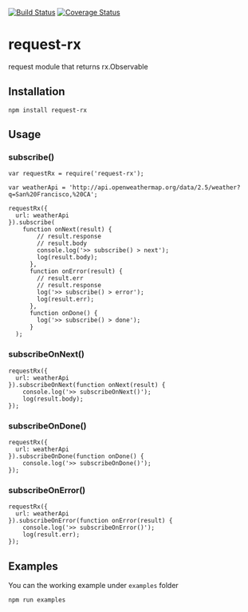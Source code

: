 [![Build Status](https://travis-ci.org/rajeshsegu/request-rx.svg?branch=master)](https://travis-ci.org/rajeshsegu/request-rx)
[![Coverage Status](https://coveralls.io/repos/rajeshsegu/request-rx/badge.svg?branch=master&service=github)](https://coveralls.io/github/rajeshsegu/request-rx?branch=master)
# request-rx

request module that returns rx.Observable

## Installation
```
npm install request-rx
```

## Usage

### subscribe()

```
var requestRx = require('request-rx');

var weatherApi = 'http://api.openweathermap.org/data/2.5/weather?q=San%20Francisco,%20CA';

requestRx({
  url: weatherApi
}).subscribe(
	function onNext(result) {
		// result.response
		// result.body
	    console.log('>> subscribe() > next');
	    log(result.body);
	  },
	  function onError(result) {
		// result.err
		// result.response
		log('>> subscribe() > error');
	    log(result.err);
	  },
	  function onDone() {
	    log('>> subscribe() > done');
	  }
  );
```

### subscribeOnNext()

```
requestRx({
  url: weatherApi
}).subscribeOnNext(function onNext(result) {
	console.log('>> subscribeOnNext()');
	log(result.body);
});
```

### subscribeOnDone()

```
requestRx({
  url: weatherApi
}).subscribeOnDone(function onDone() {
	console.log('>> subscribeOnDone()');
});
```

### subscribeOnError()

```
requestRx({
  url: weatherApi
}).subscribeOnError(function onError(result) {
	console.log('>> subscribeOnError()');
	log(result.err);
});
```

## Examples

You can the working example under `examples` folder

```
npm run examples
```
